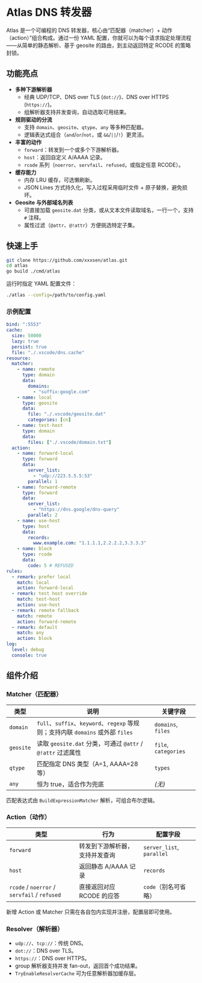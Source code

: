 # Atlas DNS 转发器

Atlas 是一个可编程的 DNS 转发器，核心由“匹配器（matcher）+ 动作（action）”组合构成。通过一份 YAML 配置，你就可以为每个请求指定处理流程——从简单的静态解析、基于 geosite 的路由，到主动返回特定 RCODE 的策略封锁。

## 功能亮点

- **多种下游解析器**
  - 经典 UDP/TCP、DNS over TLS (`dot://`)、DNS over HTTPS (`https://`)。
  - 组解析器支持并发查询，自动选取可用结果。
- **规则驱动的分流**
  - 支持 `domain`、`geosite`、`qtype`、`any` 等多种匹配器。
  - 逻辑表达式组合（`and`/`or`/`not`，或 `&&`/`||`/`!`）更灵活。
- **丰富的动作**
  - `forward`：转发到一个或多个下游解析器。
  - `host`：返回自定义 A/AAAA 记录。
  - `rcode` 系列（`noerror`、`servfail`、`refused`，或指定任意 RCODE）。
- **缓存能力**
  - 内存 LRU 缓存，可选懒刷新。
  - JSON Lines 方式持久化，写入过程采用临时文件 + 原子替换，避免损坏。
- **Geosite 与外部域名列表**
  - 可直接加载 `geosite.dat` 分类，或从文本文件读取域名，一行一个，支持 `#` 注释。
  - 属性过滤（`@attr`、`@!attr`）方便挑选特定子集。

## 快速上手

```bash
git clone https://github.com/xxxsen/atlas.git
cd atlas
go build ./cmd/atlas
```

运行时指定 YAML 配置文件：

```bash
./atlas --config=/path/to/config.yaml
```

### 示例配置

```yaml
bind: ":5553"
cache:
  size: 50000
  lazy: true
  persist: true
  file: "./.vscode/dns.cache"
resource:
  matcher:
    - name: remote
      type: domain
      data:
        domains:
          - "suffix:google.com"
    - name: local
      type: geosite
      data:
        file: "./.vscode/geosite.dat"
        categories: [cn]
    - name: test-host
      type: domain
      data:
        files: ["./.vscode/domain.txt"]
  action:
    - name: forward-local
      type: forward
      data:
        server_list:
          - "udp://223.5.5.5:53"
        parallel: 1
    - name: forward-remote
      type: forward
      data:
        server_list:
          - "https://dns.google/dns-query"
        parallel: 2
    - name: use-host
      type: host
      data:
        records:
          www.example.com: "1.1.1.1,2.2.2.2,3.3.3.3"
    - name: block
      type: rcode
      data:
        code: 5 # REFUSED
rules:
  - remark: prefer local
    match: local
    action: forward-local
  - remark: test host override
    match: test-host
    action: use-host
  - remark: remote fallback
    match: remote
    action: forward-remote
  - remark: default
    match: any
    action: block
log:
  level: debug
  console: true
```

## 组件介绍

### Matcher（匹配器）

| 类型 | 说明 | 关键字段 |
| ---- | ---- | -------- |
| `domain` | `full`、`suffix`、`keyword`、`regexp` 等规则；支持内联 `domains` 或外部 `files` | `domains`, `files` |
| `geosite` | 读取 `geosite.dat` 分类，可通过 `@attr` / `@!attr` 过滤属性 | `file`, `categories` |
| `qtype` | 匹配指定 DNS 类型（A=1, AAAA=28 等） | `types` |
| `any` | 恒为 true，适合作为兜底 | *(无)* |

匹配表达式由 `BuildExpressionMatcher` 解析，可组合布尔逻辑。

### Action（动作）

| 类型 | 行为 | 配置字段 |
| ---- | ---- | -------- |
| `forward` | 转发到下游解析器，支持并发查询 | `server_list`, `parallel` |
| `host` | 返回静态 A/AAAA 记录 | `records` |
| `rcode` / `noerror` / `servfail` / `refused` | 直接返回对应 RCODE 的应答 | `code`（别名可省略） |

新增 Action 或 Matcher 只需在各自包内实现并注册，配置层即可使用。

### Resolver（解析器）

- `udp://`、`tcp://`：传统 DNS。
- `dot://`：DNS over TLS。
- `https://`：DNS over HTTPS。
- group 解析器支持并发 fan-out，返回首个成功结果。
- `TryEnableResolverCache` 可为任意解析器加缓存层。

